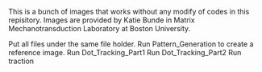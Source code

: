 This is a bunch of images that works without any modify of codes in this repisitory.
Images are provided by Katie Bunde in Matrix Mechanotransduction Laboratory at Boston University. 


Put all files under the same file holder.
Run Pattern_Generation to create a reference image.
Run Dot_Tracking_Part1
Run Dot_Tracking_Part2
Run traction
